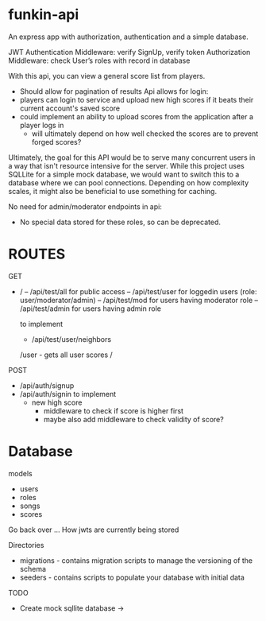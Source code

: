 # funkin-api

An express app with authorization, authentication and a simple database.

JWT Authentication Middleware: verify SignUp, verify token
Authorization Middleware: check User’s roles with record in database

With this api, you can view a general score list from players.
  - Should allow for pagination of results 
Api allows for login:
  - players can login to service and upload new high scores if it beats their current account's saved score
  - could implement an ability to upload scores from the application after a player logs in
    - will ultimately depend on how well checked the scores are to prevent forged scores?

Ultimately, the goal for this API would be to serve many concurrent users in a way that isn't resource intensive for the server. While this project uses SQLLite for a simple mock database, we would want to switch this to a database where we can pool connections. Depending on how complexity scales, it might also be beneficial to use something for caching.

No need for admin/moderator endpoints in api:
  - No special data stored for these roles, so can be deprecated.

# ROUTES

GET 
- /
– /api/test/all for public access
– /api/test/user for loggedin users (role: user/moderator/admin)
– /api/test/mod for users having moderator role
– /api/test/admin for users having admin role

  to implement 
    - /api/test/user/neighbors

  /user - gets all user scores
  /

POST
- /api/auth/signup
- /api/auth/signin
  to implement
    - new high score 
      - middleware to check if score is higher first
      - maybe also add middleware to check validity of score?

# Database
models
  - users
  - roles
  - songs
  - scores

Go back over ... 
  How jwts are currently being stored

Directories
  - migrations - contains migration scripts to manage the versioning of the schema
  - seeders - contains scripts to populate your database with initial data

TODO 
  - Create mock sqllite database -> 